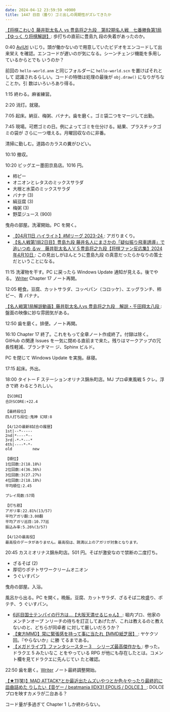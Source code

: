```yaml
---
date: 2024-04-12 23:59:59 +0900
title: 1447 日目（曇り）ゴミ出しの周期性がズレてきたか
---
```


[【将棋こわい】藤井聡太名人 vs 豊島将之九段　第82期名人戦　七番勝負第1局【ゆっく
り将棋解説】](https://www.youtube.com/watch?v=MISoh8KyEa4): 歩打ちの直前に豊島九
段の失着があったのか。

0:40 [AviUtl] いじり。頭が働かないので用意していたビデオをエンコードして出来栄え
を確認。エンコードが遅いのが気になる。シーンチェンジ機能を多用しているからとでも
いうのか？

<blockquote class="twitter-tweet" data-media-max-width="640">
<a href="https://twitter.com/showa_yojyo/status/1778448186589495660"></a>
</blockquote>
<script async src="https://platform.twitter.com/widgets.js" charset="utf-8"></script>

前回の `hello-world.anm` と同じフォルダーに `hello-world.scn` を置けばそれとして
認識されるらしい。コードの特徴は処理の最後が `obj.draw()` になりがちなことか。引
数はいろいろあり得る。

1:15 終わる。麻雀練習。

2:20 消灯。就寝。

7:05 起床。納豆、梅粥、バナナ。歯を磨く。ゴミ袋二つをマージして出勤。

7:45 現場。可燃ゴミの日。例によってゴミを仕分ける。結果、プラスチックゴミの袋が
さらに一つ増える。月曜回収なのに非番。

清掃に勤しむ。道路のカラスの糞がひどい。

10:10 撤収。

10:20 ビッグエー墨田京島店。1016 円。

* 柿ピー
* オニオンとレタスのミックスサラダ
* 大根と水菜のミックスサラダ
* バナナ (3)
* 絹豆腐 (3)
* 梅粥 (3)
* 野菜ジュース (900)

曳舟の部屋。洗濯開始。PC を開く。

* [【04月11日 ハイライト】#Mリーグ 2023-24
  ](https://www.youtube.com/watch?v=-0LZ7JJGuZ4): アガりまくり。
* [【名人戦第1局2日目】豊島九段 藤井名人にまさかの「疑似振り飛車誘導」で追いつめ
  るｗ　藤井聡太名人ＶＳ豊島将之九段【将棋ファン反応集】2024年4月10日
  ](https://www.youtube.com/watch?v=-6K-2hbzCxE): この見出しがほんとうに豊島九段
  の真意だったらかなりの策士だということになる。

11:15 洗濯物を干す。PC に戻ったら Windows Update 通知が見える。後でやる。
[Writer] Chapter 17 ノート再開。

12:05 軽食。豆腐、カットサラダ、コッペパン（コロッケ）、エッグランチ、柿ピー、青
バナナ。

[【名人戦第1局解説動画】藤井聡太名人vs 豊島将之九段　解説・千田翔太八段
](https://www.youtube.com/watch?v=DmMIDdjjfr8): 盤面の映像に妙な雰囲気がある。

12:50 歯を磨く。排便。ノート再開。

16:10 Chapter 17 終了。これをもって全章ノート作成終了。付録は除く。GitHub の関連
Issues を一気に閉める直前まで来た。残りはマークアップの冗長性軽減、ブランチマー
ジ、Sphinx ビルド。

PC を閉じて Windows Update を実施。昼寝。

17:15 起床。外出。

18:00 タイトー F ステーションオリナス錦糸町店。MJ プロ卓東風戦 5 クレ。浮きで終
わるとうれしい。

```text
【SCORE】
合計SCORE:+22.4

【最終段位】
四人打ち段位:鬼神 幻球:8

【4/12の最新8試合の履歴】
1st|--*-----
2nd|*----*--
3rd|-*-*---*
4th|----*-*-
old         new

【順位】
1位回数:2(18.18%)
2位回数:4(36.36%)
3位回数:3(27.27%)
4位回数:2(18.18%)
平均順位:2.45

プレイ局数:57局

【打ち筋】
アガリ率:22.81%(13/57)
平均アガリ翻:3.00翻
平均アガリ巡目:10.77巡
振込み率:5.26%(3/57)

【4/12の最高役】
最高役のデータがありません。最高役は、跳満以上のアガリが対象となります。
```

20:45 カスミオリナス錦糸町店。501 円。そばが激安なので禁断の二度打ち。

* ざるそば (2)
* 厚切りポテトサワークリームオニオン
* うぐいすパン

曳舟の部屋。入浴。

風呂から出る。PC を開く。晩飯。豆腐、カットサラダ、ざるそば二枚盛り、ポテチ、う
ぐいすパン。

* [6巡目国士テンパイの行方は…【大阪天満せるじゃん】
  ](https://www.youtube.com/watch?v=U4espKZWzcI): 堀内プロ、他家のメンチンオープ
  ンリーチの待ちを訂正してあげたが、これは教えるのと教えないのと、どちらが同卓者
  に対して厳しいだろうか？
* [【東方MMD】常に緊張感を持って事に当たれ【MMD紙芝居】
  ](https://www.youtube.com/watch?v=D_a8JSANmAY): ヤケクソ回。『やらないか』に勝
  てるまである。
* [【メガドライブ】ファンタシースター３　シリーズ最高傑作かも
  ](https://www.youtube.com/watch?v=uQ3vULToT14): 参った。ドラクエ 5 みたいなこ
  とをやっている RPG が他にも存在したとは。コメント欄を見てドラクエに先んじてい
  たと確認。

22:50 歯を磨く。[Writer] ノート最終調整開始。

[【★11(笑)】MAD ATTACK†とか最近出たムズいやつとか色々やったり最終的に皿曲詰めた
りしたい【音ゲー / beatmania IIDX31 EPOLIS / DOLCE.】
](https://www.youtube.com/watch?v=mwhakVvV3y4): DOLCE プロを映すカメラが二台ある？

コード量が多過ぎて Chapter 1 しか終わらない。

[AviUtl]: https://spring-fragrance.mints.ne.jp/aviutl/
[Writer]: https://documentation.libreoffice.org/en/english-documentation/writer/
